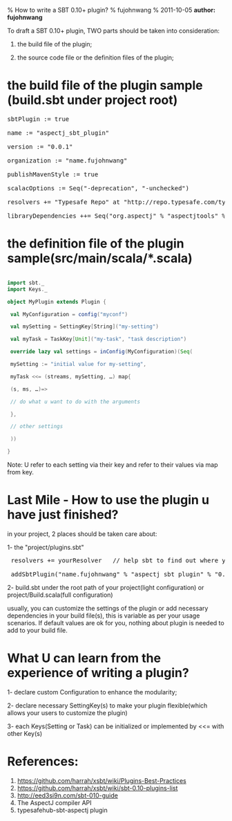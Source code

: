% How to write a SBT 0.10+ plugin?
% fujohnwang
% 2011-10-05
__author: fujohnwang__

To draft a SBT 0.10+ plugin, TWO parts should be taken into consideration:

1. the build file of the plugin;

2. the source code file or the definition files of the plugin;

 



# the build file of the plugin sample (build.sbt under project root)     

<pre>
sbtPlugin := true

name := "aspectj_sbt_plugin"

version := "0.0.1"

organization := "name.fujohnwang"

publishMavenStyle := true

scalacOptions := Seq("-deprecation", "-unchecked")

resolvers += "Typesafe Repo" at "http://repo.typesafe.com/typesafe/releases/"

libraryDependencies ++= Seq("org.aspectj" % "aspectjtools" % "1.6.11.RELEASE", "org.aspectj" % "aspectjrt" % "1.6.11.RELEASE","org.aspectj" % "aspectjweaver" % "1.6.11.RELEASE")
</pre>
 


#     the definition file of the plugin sample(src/main/scala/*.scala)       



```scala

import sbt._
import Keys._

object MyPlugin extends Plugin {

 val MyConfiguration = config("myconf")

 val mySetting = SettingKey[String]("my-setting")

 val myTask = TaskKey[Unit]("my-task", "task description")

 override lazy val settings = inConfig(MyConfiguration)(Seq(

 mySetting := "initial value for my-setting",

 myTask <<= (streams, mySetting, …) map{

 (s, ms, …)=> 

 // do what u want to do with the arguments

 },

 // other settings 

 ))

}

```

Note: U refer to each setting via their key and refer to their values via map from key.

 



#          Last Mile - How to use the plugin u have just finished?            


in your project, 2 places should be taken care about:

1- the "project/plugins.sbt"
<pre>
 resolvers += yourResolver   // help sbt to find out where your plugin is

 addSbtPlugin("name.fujohnwang" % "aspectj_sbt_plugin" % "0.0.1")   // declare to use your plugin
</pre>

2- build.sbt under the root path of your project(light configuration) or project/Build.scala(full configuration)

 usually, you can customize the settings of the plugin or add necessary dependencies in your build file(s), this is variable as per your usage scenarios. If default values are ok for you, nothing about plugin is needed to add to your build file.

 



#         What U can learn from the experience of writing a plugin?          


1- declare custom Configuration to enhance the modularity;

2- declare necessary SettingKey(s) to make your plugin flexible(which allows your users to customize the plugin)

3- each Keys(Setting or Task) can be initialized or implemented by <<= with other Key(s)

 

 

 

 

# References:

1. <https://github.com/harrah/xsbt/wiki/Plugins-Best-Practices>
2. <https://github.com/harrah/xsbt/wiki/sbt-0.10-plugins-list>
3. <http://eed3si9n.com/sbt-010-guide>
4. The AspectJ compiler API
5. typesafehub-sbt-aspectj plugin
